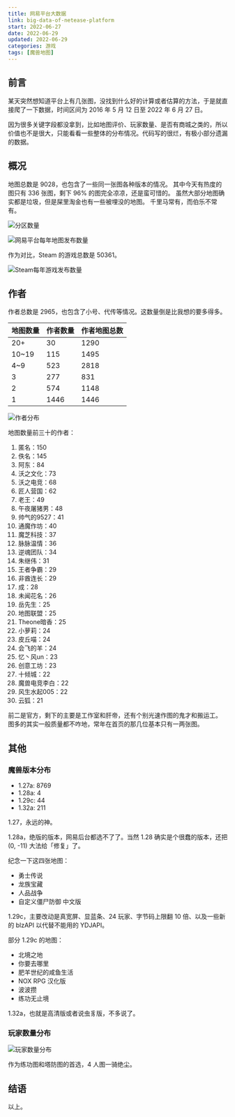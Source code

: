 ```yaml
---
title: 网易平台大数据
link: big-data-of-netease-platform
start: 2022-06-27
date: 2022-06-29
updated: 2022-06-29
categories: 游戏
tags: [魔兽地图]
---
```


## 前言

某天突然想知道平台上有几张图，没找到什么好的计算或者估算的方法，于是就直接爬了一下数据，时间区间为 2016 年 5 月 12 日至 2022 年 6 月 27 日。

<!-- more -->

因为很多关键字段都没拿到，比如地图评价、玩家数量、是否有商城之类的，所以价值也不是很大，只能看看一些整体的分布情况。代码写的很烂，有极小部分遗漏的数据。

## 概况

地图总数是 9028，也包含了一些同一张图各种版本的情况。
其中今天有热度的图只有 336 张图，剩下 96% 的图完全凉凉，还是蛮可惜的。
虽然大部分地图确实都是垃圾，但是屎里淘金也有一些被埋没的地图。
千里马常有，而伯乐不常有。

![分区数量](https://cf0.oss-cn-shanghai.aliyuncs.com/img/分区数量.png)

![网易平台每年地图发布数量](https://cf0.oss-cn-shanghai.aliyuncs.com/img/网易平台每年地图发布数量.png)

作为对比，Steam 的游戏总数是 50361。

![Steam每年游戏发布数量](https://cf0.oss-cn-shanghai.aliyuncs.com/img/Steam每年游戏发布数量.png)

## 作者

作者总数是 2965，也包含了小号、代传等情况。这数量倒是比我想的要多得多。

|地图数量|作者数量|作者地图总数|
|----|----|----|
|20+|30|1290|
|10~19|115|1495|
|4~9|523|2818|
|3|277|831|
|2|574|1148|
|1|1446|1446|

![作者分布](https://cf0.oss-cn-shanghai.aliyuncs.com/img/作者分布.png)

地图数量前三十的作者：

1. 匿名：150
2. 佚名：145
3. 阿东：84
4. 沃之文化：73
5. 沃之电竞：68
6. 匠人营国：62
7. 老王：49
8. 午夜屠猪男：48
9. 帅气的9527：41
10. 通魔作坊：40
11. 魔芝科技：37
12. 脉脉温情：36
13. 逆魂团队：34
14. 朱继伟：31
15. 王者争霸：29
16. 非酋连长：29
17. 成：28
18. 未闻花名：26
19. 岳先生：25
20. 地图联盟：25
21. Theone暗香：25
22. 小萝莉：24
23. 皮丘喵：24
24. 会飞的羊：24
25. 忆丶风un：23
26. 创意工坊：23
27. 十倾城：22
28. 魔兽电竞李白：22
29. 风生水起005：22
30. 云狐：21

前二是官方，剩下的主要是工作室和肝帝，还有个别光速作图的鬼才和搬运工。
图多的其实一般质量都不咋地，常年在首页的那几位基本只有一两张图。

## 其他

### 魔兽版本分布

- 1.27a: 8769
- 1.28a: 4
- 1.29c: 44
- 1.32a: 211

1.27，永远的神。

1.28a，绝版的版本，网易后台都选不了了。当然 1.28 确实是个很蠢的版本，还把 (0, -11) 大法给「修复」了。

纪念一下这四张地图：

- 勇士传说
- 龙族宝藏
- 人品战争
- 自定义僵尸防御 中文版

1.29c，主要改动是真宽屏、显蓝条、24 玩家、字节码上限翻 10 倍、以及一些新的 blzAPI 以代替不能用的 YDJAPI。

部分 1.29c 的地图：

- 北境之地
- 你要去哪里
- 肥羊世纪的咸鱼生活
- NOX RPG 汉化版
- 波波攒
- 练功无止境

1.32a，也就是高清版或者说虫豸版，不多说了。

### 玩家数量分布

![玩家数量分布](https://cf0.oss-cn-shanghai.aliyuncs.com/img/玩家数量.png)

作为练功图和塔防图的首选，4 人图一骑绝尘。

## 结语

以上。
